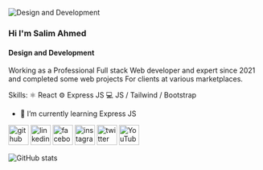 ![Design and Development](https://media.licdn.com/dms/image/D5616AQHUE1dek-uxwA/profile-displaybackgroundimage-shrink_350_1400/0/1665899795106?e=1679529600&v=beta&t=vUSsGJQSJ-X9RQC0lQEwE8g6r7kHdZbXAexEtToFjlM)

### Hi I'm Salim Ahmed
#### Design and Development

Working as a Professional Full stack Web developer and expert since 2021 and completed some web projects For clients at various marketplaces.


Skills:
⚛ React
⚙ Express JS
💻 JS / Tailwind / Bootstrap


- 🌱 I’m currently learning Express JS 


[<img src='https://cdn.jsdelivr.net/npm/simple-icons@3.0.1/icons/github.svg' alt='github' height='40'>](https://github.com/saliiimcse)  [<img src='https://cdn.jsdelivr.net/npm/simple-icons@3.0.1/icons/linkedin.svg' alt='linkedin' height='40'>](https://www.linkedin.com/in/saliiimcse/)  [<img src='https://cdn.jsdelivr.net/npm/simple-icons@3.0.1/icons/facebook.svg' alt='facebook' height='40'>](https://www.facebook.com/saliiimcse)  [<img src='https://cdn.jsdelivr.net/npm/simple-icons@3.0.1/icons/instagram.svg' alt='instagram' height='40'>](https://www.instagram.com/saliiimcse/)  [<img src='https://cdn.jsdelivr.net/npm/simple-icons@3.0.1/icons/twitter.svg' alt='twitter' height='40'>](https://twitter.com/saliiimcse)  [<img src='https://cdn.jsdelivr.net/npm/simple-icons@3.0.1/icons/youtube.svg' alt='YouTube' height='40'>](https://www.youtube.com/channel/@technologyiq)  

![GitHub stats](https://github-readme-stats.vercel.app/api?username=saliiimcse&show_icons=true)  


